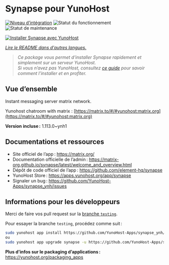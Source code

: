 <!--
Nota bene : ce README est automatiquement généré par <https://github.com/YunoHost/apps/tree/master/tools/readme_generator>
Il NE doit PAS être modifié à la main.
-->

# Synapse pour YunoHost

[![Niveau d’intégration](https://dash.yunohost.org/integration/synapse.svg)](https://ci-apps.yunohost.org/ci/apps/synapse/) ![Statut du fonctionnement](https://ci-apps.yunohost.org/ci/badges/synapse.status.svg) ![Statut de maintenance](https://ci-apps.yunohost.org/ci/badges/synapse.maintain.svg)

[![Installer Synapse avec YunoHost](https://install-app.yunohost.org/install-with-yunohost.svg)](https://install-app.yunohost.org/?app=synapse)

*[Lire le README dans d'autres langues.](./ALL_README.md)*

> *Ce package vous permet d’installer Synapse rapidement et simplement sur un serveur YunoHost.*  
> *Si vous n’avez pas YunoHost, consultez [ce guide](https://yunohost.org/install) pour savoir comment l’installer et en profiter.*

## Vue d’ensemble

Instant messaging server matrix network.

Yunohost chatroom with matrix : [https://matrix.to/#/#yunohost:matrix.org](https://matrix.to/#/#yunohost:matrix.org)


**Version incluse :** 1.113.0~ynh1
## Documentations et ressources

- Site officiel de l’app : <https://matrix.org/>
- Documentation officielle de l’admin : <https://matrix-org.github.io/synapse/latest/welcome_and_overview.html>
- Dépôt de code officiel de l’app : <https://github.com/element-hq/synapse>
- YunoHost Store : <https://apps.yunohost.org/app/synapse>
- Signaler un bug : <https://github.com/YunoHost-Apps/synapse_ynh/issues>

## Informations pour les développeurs

Merci de faire vos pull request sur la [branche `testing`](https://github.com/YunoHost-Apps/synapse_ynh/tree/testing).

Pour essayer la branche `testing`, procédez comme suit :

```bash
sudo yunohost app install https://github.com/YunoHost-Apps/synapse_ynh/tree/testing --debug
ou
sudo yunohost app upgrade synapse -u https://github.com/YunoHost-Apps/synapse_ynh/tree/testing --debug
```

**Plus d’infos sur le packaging d’applications :** <https://yunohost.org/packaging_apps>
